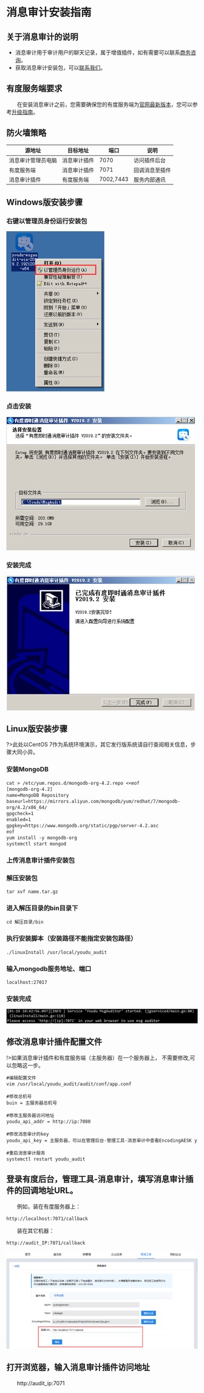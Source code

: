 # 消息审计安装指南

## 关于消息审计的说明
- 消息审计用于审计用户的聊天记录，属于增值插件，如有需要可以联系[商务咨询](tencent://message/?uin=2850184511&Site=www.xinda.im&Menu=yes)。
- 获取消息审计安装包，可以[联系我们](https://youdu.im/contact.html)。

## 有度服务端要求

　　在安装消息审计之前，您需要确保您的有度服务端为[官网最新版本](https://youdu.im/download.html)，您可以参考[升级指南](admin/server_upgrade/server_upgrade)。

## 防火墙策略

| 源地址             | 目标地址     | 端口      | 说明           |
| ------------------ | ------------ | --------- | -------------- |
| 消息审计管理员电脑 | 消息审计插件 | 7070      | 访问插件后台   |
| 有度服务端         | 消息审计插件 | 7071      | 回调消息至插件 |
| 消息审计插件       | 有度服务端   | 7002,7443 | 服务内部通讯   |



## Windows版安装步骤

### 右键以管理员身份运行安装包

![image-20200323150905509](image-20200323150905509.png)

### 点击安装

![image-20200323150934891](image-20200323150934891.png)

### 安装完成

![image-20200323152428391](image-20200323152428391.png)



## Linux版安装步骤

?>此处以CentOS 7作为系统环境演示，其它发行版系统请自行查阅相关信息，步骤大同小异。

### 安装MongoDB

```
cat > /etc/yum.repos.d/mongodb‐org‐4.2.repo <<eof
[mongodb‐org‐4.2]
name=MongoDB Repository
baseurl=https://mirrors.aliyun.com/mongodb/yum/redhat/7/mongodb‐org/4.2/x86_64/
gpgcheck=1
enabled=1
gpgkey=https://www.mongodb.org/static/pgp/server‐4.2.asc
eof
yum install ‐y mongodb‐org
systemctl start mongod
```

### 上传消息审计插件安装包

### 解压安装包

```
tar xvf name.tar.gz
```

### 进入解压目录的bin目录下

```
cd 解压目录/bin
```

### 执行安装脚本（安装路径不能指定安装包路径）

```
./linuxInstall /usr/local/youdu_audit
```

### 输入mongodb服务地址、端口

```
localhost:27017
```

### 安装完成

![image-20200323154536641](image-20200323154536641.png)

## 修改消息审计插件配置文件

!>如果消息审计插件和有度服务端（主服务器）在一个服务器上， 不需要修改,可以忽略这一步。

```
#编辑配置文件
vim /usr/local/youdu_audit/audit/conf/app.conf

#修改总机号
buin = 主服务器总机号

#修改主服务器访问地址
youdu_api_addr = http://ip:7080

#修改消息审计的key
youdu_api_key = 主服务器，可以在管理后台‐管理工具‐消息审计中查看EncodingAESK y

#重启消息审计服务
systemctl restart youdu_audit
```

## 登录有度后台，管理工具-消息审计，填写消息审计插件的回调地址URL。
　　例如，装在有度服务器上：

```
http://localhost:7071/callback
```

　　装在其它机器：

```
http://audit_IP:7071/callback
```



![image-20200323160406566](image-20200323160406566.png)

## 打开浏览器，输入消息审计插件访问地址

　　http://audit_ip:7071